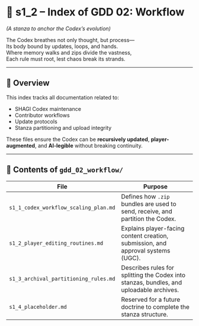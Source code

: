 <!-- Save to: shagi_archives/gdd/gdd_02_workflow/s1_2_index_of_gdd_02_workflow.md -->

# 📘 s1_2 – Index of GDD 02: Workflow

*(A stanza to anchor the Codex’s evolution)*

The Codex breathes not only thought, but process—  
Its body bound by updates, loops, and hands.  
Where memory walks and zips divide the vastness,  
Each rule must root, lest chaos break its strands.  

---

## 🧭 Overview

This index tracks all documentation related to:
- SHAGI Codex maintenance
- Contributor workflows
- Update protocols
- Stanza partitioning and upload integrity

These files ensure the Codex can be **recursively updated**, **player-augmented**, and **AI-legible** without breaking continuity.

---

## 📂 Contents of `gdd_02_workflow/`

| File | Purpose |
|------|---------|
| `s1_1_codex_workflow_scaling_plan.md` | Defines how `.zip` bundles are used to send, receive, and partition the Codex. |
| `s1_2_player_editing_routines.md` | Explains player-facing content creation, submission, and approval systems (UGC). |
| `s1_3_archival_partitioning_rules.md` | Describes rules for splitting the Codex into stanzas, bundles, and uploadable archives. |
| `s1_4_placeholder.md` | Reserved for a future doctrine to complete the stanza structure. |
